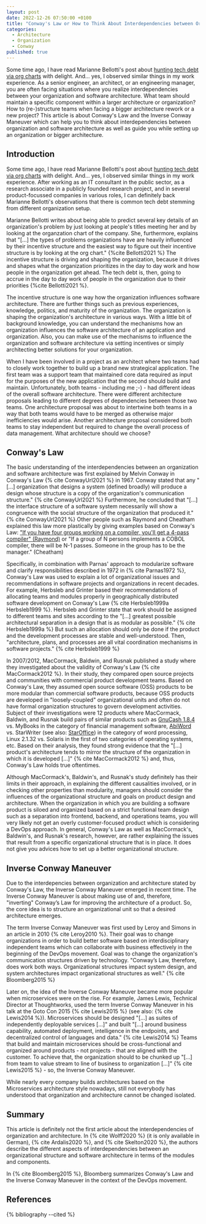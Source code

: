 ```yaml
---
layout: post
date: 2022-12-26 07:50:00 +0100
title: "Conway's Law or How to Think About Interdependencies between Organization and Software Architecture"
categories:
  - Architecture
  - Organization
  - Conway
published: true
---
```

Some time ago, I have read Marianne Bellotti's post about [hunting tech debt via org charts](https://bellmar.medium.com/hunting-tech-debt-via-org-charts-92df0b253145) with delight.
And... yes, I observed similar things in my work experience.
As a senior engineer, an architect, or an engineering manager, you are often facing situations where you realize interdependencies between your organization and software architecture.
What team should maintain a specific component within a larger architecture or organization?
How to (re-)structure teams when facing a bigger architecture rework or a new project?
This article is about Conway's Law and the Inverse Conway Maneuver which can help you to think about interdependencies between organization and software architecture as well as guide you while setting up an organization or bigger architecture.

## Introduction

Some time ago, I have read Marianne Bellotti's post about [hunting tech debt via org charts](https://bellmar.medium.com/hunting-tech-debt-via-org-charts-92df0b253145) with delight.
And... yes, I observed similar things in my work experience.
After working as an IT consultant in the public sector, as a research associate in a publicly founded research project, and in several product-focussed companies in various roles, I can definitely back Marianne Bellotti's observations that there is common tech debt stemming from different organization setup.

Marianne Bellotti writes about being able to predict several key details of an organization's problem by just looking at people's titles meeting her and by looking at the organzation chart of the company.
She, furthermore, explains that "[...] the types of problems organizations have are heavily influenced by their incentive structure and the easiest way to figure out their incentive structure is by looking at the org chart." {%cite Bellotti2021 %}
The incentive structure is driving and shaping the organization, because it drives and shapes what the organization prioritizes in the day to day work and how people in the organization get ahead.
The tech debt is, then, going to accrue in the day to day work of people in the organization due to their priorities {%cite Bellotti2021 %}.

The incentive structure is one way how the organization influences software architecture.
There are further things such as previous experiences, knowledge, politics, and maturity of the organization.
The organization is shaping the organization's architecture in various ways.
With a little bit of background knowledge, you can understand the mechanisms how an organization influences the software architecture of an application and organization.
Also, you can make use of the mechanisms to influence the organization and software architecture via setting incentives or simply architecting better solutions for your organization.

When I have been involved in a project as an architect where two teams had to closely work together to build up a brand new strategical application.
The first team was a support team that maintained core data required as input for the purposes of the new application that the second should build and maintain.
Unfortunately, both teams - including me ;-) - had different ideas of the overall software architecture.
There were different architecture proposals leading to different degrees of dependencies between those two teams.
One architecture proposal was about to intertwine both teams in a way that both teams would have to be merged as otherwise major inefficiencies would arise.
Another architecture proposal considered both teams to stay independent but required to change the overall process of data management.
What architecture should we choose?

## Conway's Law

The basic understanding of the interdependencies between an organization and software architecture was first explained by Melvin Conway in Conway's Law {% cite ConwayUrl2021 %} in 1967.
Conway stated that any "[...] organization that designs a system (defined broadly) will produce a design whose structure is a copy of the organization's communication structure." {% cite ConwayUrl2021 %}
Furthermore, he concluded that "[...] the interface structure of a software system necessarily will show a congruence with the social structure of the organization that produced it." {% cite ConwayUrl2021 %}
Other people such as Raymond and Cheatham explained this law more plastically by giving examples based on Conway's Law: ["If you have four groups working on a compiler, you'll get a 4-pass compiler" (Raymond)](http://catb.org/%7Eesr/jargon/html/C/Conways-Law.html) or "If a group of N persons implements a COBOL compiler, there will be N-1 passes. Someone in the group has to be the manager." (Cheatham)

Specifically, in combination with Parnas' approach to modularize software and clarify responsibilities described in 1972 in {% cite Parnas1972 %}, Conway's Law was used to explain a lot of organizational issues and recommendations in software projects and organizations in recent decades.
For example, Herbsleb and Grinter based their recommendations of allocating teams and modules properly in geographically distributed software development on Conway's Law {% cite Herbsleb1999a Herbsleb1999 %}.
Herbsleb and Grinter state that work should be assigned to different teams and sites according to the "[...] greatest possible architectural separation in a design that is as modular as possible." {% cite Herbsleb1999a %}
But such an allocation should only be done if the product and the development processes are stable and well-understood.
Then, "architecture, plans, and processes are all vital coordination mechanisms in software projects." {% cite Herbsleb1999 %}

In 2007/2012, MacCormack, Baldwin, and Rusnak published a study where they investigated about the validity of Conway's Law {% cite MacCormack2012 %}.
In their study, they compared open source projects and communities with commercial product development teams.
Based on Conway's Law, they assumed open source software (OSS) products to be more modular than commercial software products, because OSS products are developed in "loosely-coupled" organizational units and often do not have formal organization structures to govern development activities.
Subject of their investigations were 12 products where MacCormack, Baldwin, and Rusnak build pairs of similar products such as [GnuCash 1.8.4](https://www.gnucash.org) vs. MyBooks in the category of financial management software, [AbiWord](https://www.abisource.com/) vs. StarWriter (see also: [StarOffice](https://de.wikipedia.org/wiki/StarOffice#Versionen)) in the category of word processing, Linux 2.1.32 vs. Solaris in the first of two categories of operating systems, etc.
Based on their analysis, they found strong evidence that the "[...] product's architecture tends to mirror the structure
of the organization in which it is developed [...]" {% cite MacCormack2012 %} and, thus, Conway's Law holds true oftentimes.

Although MacCormack's, Baldwin's, and Rusnak's study definitely has their limits in their approach, in explaining the different causalities involved, or in checking other properties than modularity, managers should consider the influences of the organizational structure and goals on product design and architecture.
When the organization in which you are building a software product is siloed and organized based on a strict functional team design such as a separation into frontend, backend, and operations teams, you will very likely not get an overly customer-focused product which is considering a DevOps approach.
In general, Conway's Law as well as MacCormack's, Baldwin's, and Rusnak's research, however, are rather explaining the issues that result from a specific organizational structure that is in place.
It does not give you advices how to set up a better organizational structure.

## Inverse Conway Maneuver

Due to the interdepencies between organization and architecture stated by Conway's Law, the Inverse Conway Maneuver emerged in recent time.
The Inverse Conway Maneuver is about making use of and, therefore, "inverting" Conway’s Law for improving the architecture of a product.
So, the core idea is to structure an organizational unit so that a desired architecture emerges.

The term Inverse Conway Maneuver was first used by Leroy and Simons in an article in 2010 {% cite Leroy2010 %}.
Their goal was to change organizations in order to build better software based on interdisciplinary independent teams which can collaborate with business effectively in the beginning of the DevOps movement.
Goal was to change the organization's communication structures driven by technology.
"Conway’s Law, therefore, does work both ways. Organizational structures impact system design, and system architectures impact organizational structures as well." {% cite Bloomberg2015 %}

Later on, the idea of the Inverse Conway Maneuver became more popular when microservices were on the rise.
For example, James Lewis, Technical Director at Thoughtworks, used the term Inverse Conway Maneuver in his talk at the Goto Con 2015 {% cite Lewis2015 %} (see also: {% cite Lewis2014 %}).
Microservices should be designed "[...] as suites of independently deployable services [...]" and built "[...] around business capability, automated deployment, intelligence in the endpoints, and decentralized control of languages and data." {% cite Lewis2014 %}
Teams that build and maintain microservices should be cross-functional and organized around products - not projects - that are aligned with the customer.
To achieve that, the organization should to be chunked up "[...] from team to value stream to line of business to organization [...]" {% cite Lewis2015 %} - so, the Inverse Conway Maneuver.

While nearly every company builds architectures based on the Microservices architecture style nowadays, still not everybody has understood that organization and architecture cannot be changed isolated.

## Summary

This article is definitely not the first article about the interdependencies of organization and architecture.
In {% cite Wolff2020 %} (it is only available in German), {% cite Ardalis2020 %}, and {% cite Skelton2020 %}, the authors describe the different aspects of interdependencies between an organizational structure and software architecture in terms of the modules and components.

In {% cite Bloomberg2015 %}, Bloomberg summarizes Conway's Law and the Inverse Conway Maneuver in the context of the DevOps movement.

## References

{% bibliography --cited %}
